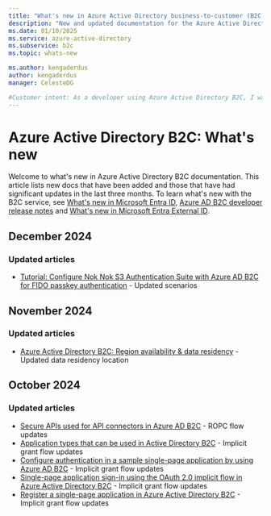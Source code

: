 ```yaml
---
title: "What's new in Azure Active Directory business-to-customer (B2C)"
description: "New and updated documentation for the Azure Active Directory business-to-customer (B2C)."
ms.date: 01/10/2025
ms.service: azure-active-directory
ms.subservice: b2c
ms.topic: whats-new

ms.author: kengaderdus
author: kengaderdus
manager: CelesteDG

#Customer intent: As a developer using Azure Active Directory B2C, I want to stay updated on the latest documentation changes and new features, so that I can effectively use and implement the B2C service in my applications.
---
```


# Azure Active Directory B2C: What's new

Welcome to what's new in Azure Active Directory B2C documentation. This article lists new docs that have been added and those that have had significant updates in the last three months. To learn what's new with the B2C service, see [What's new in Microsoft Entra ID](../active-directory/fundamentals/whats-new.md), [Azure AD B2C developer release notes](custom-policy-developer-notes.md) and [What's new in Microsoft Entra External ID](/entra/external-id/whats-new-docs).

## December 2024

### Updated articles

- [Tutorial: Configure Nok Nok S3 Authentication Suite with Azure AD B2C for FIDO passkey authentication](partner-nok-nok.md) - Updated scenarios

## November 2024

### Updated articles

- [Azure Active Directory B2C: Region availability & data residency](data-residency.md) - Updated data residency location

## October 2024

### Updated articles

- [Secure APIs used for API connectors in Azure AD B2C](secure-rest-api.md) - ROPC flow updates
- [Application types that can be used in Active Directory B2C](application-types.md) - Implicit grant flow updates
- [Configure authentication in a sample single-page application by using Azure AD B2C](configure-authentication-sample-spa-app.md) - Implicit grant flow updates
- [Single-page application sign-in using the OAuth 2.0 implicit flow in Azure Active Directory B2C](implicit-flow-single-page-application.md) - Implicit grant flow updates
- [Register a single-page application in Azure Active Directory B2C](tutorial-register-spa.md) - Implicit grant flow updates